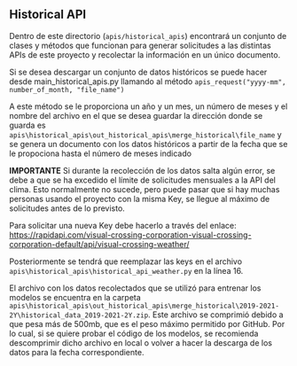 ## Historical API

Dentro de este directorio (`apis/historical_apis`) encontrará un conjunto de clases y métodos que funcionan para generar solicitudes a las distintas APIs de este proyecto y recolectar la información en un único documento.

Si se desea descargar un conjunto de datos históricos se puede hacer desde main_historical_apis.py llamando al método `apis_request("yyyy-mm", number_of_month, "file_name")`

A este método se le proporciona un año y un mes, un número de meses y el nombre del archivo en el que se desea guardar la dirección donde se guarda es `apis\historical_apis\out_historical_apis\merge_historical\file_name` y se genera un documento con los datos históricos a partir de la fecha que se le propociona hasta el número de meses indicado

**IMPORTANTE** Si durante la recolección de los datos salta algún error, se debe a que se ha excedido el límite de solicitudes mensuales a la API del clima. Esto normalmente no sucede, pero puede pasar que si hay muchas personas usando el proyecto con la misma Key, se llegue al máximo de solicitudes antes de lo previsto.

Para solicitar una nueva Key debe hacerlo a través del enlace: https://rapidapi.com/visual-crossing-corporation-visual-crossing-corporation-default/api/visual-crossing-weather/

Posteriormente se tendrá que reemplazar las keys en el archivo `apis\historical_apis\historical_api_weather.py` en la línea 16.

El archivo con los datos recolectados que se utilizó para entrenar los modelos se encuentra en la carpeta `apis\historical_apis\out_historical_apis\merge_historical\2019-2021-2Y\historical_data_2019-2021-2Y.zip`. Este archivo se comprimió debido a que pesa más de 500mb, que es el peso máximo permitido por GitHub. Por lo cual, si se quiere probar el código de los modelos, se recomienda descomprimir dicho archivo en local o volver a hacer la descarga de los datos para la fecha correspondiente.